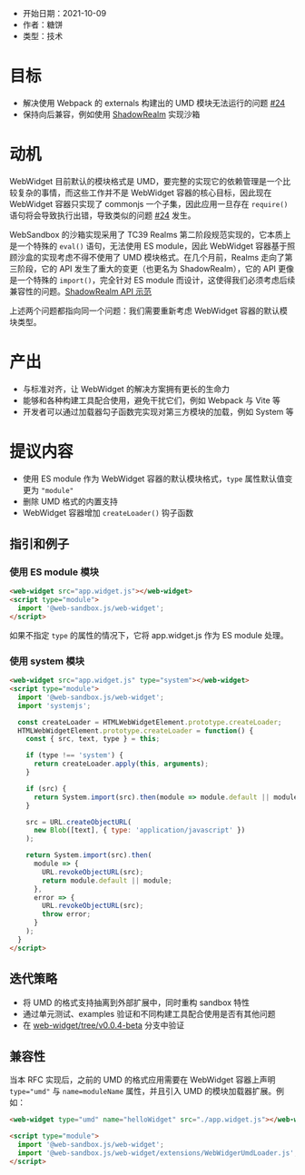 - 开始日期：2021-10-09
- 作者：糖饼
- 类型：技术

# 目标

* 解决使用 Webpack 的 externals 构建出的 UMD 模块无法运行的问题 [#24](https://github.com/web-sandbox-js/web-widget/issues/24)
* 保持向后兼容，例如使用 [ShadowRealm](https://tc39.es/proposal-shadowrealm/) 实现沙箱

# 动机

WebWidget 目前默认的模块格式是 UMD，要完整的实现它的依赖管理是一个比较复杂的事情，而这些工作并不是 WebWidget 容器的核心目标，因此现在 WebWidget 容器只实现了 commonjs 一个子集，因此应用一旦存在 `require()` 语句将会导致执行出错，导致类似的问题 [#24](https://github.com/web-sandbox-js/web-widget/issues/24) 发生。

WebSandbox 的沙箱实现采用了 TC39 Realms 第二阶段规范实现的，它本质上是一个特殊的 `eval()` 语句，无法使用 ES module，因此 WebWidget 容器基于照顾沙盒的实现考虑不得不使用了 UMD 模块格式。在几个月前，Realms 走向了第三阶段，它的 API 发生了重大的变更（也更名为 ShadowRealm），它的 API 更像是一个特殊的 `import()`，完全针对 ES module 而设计，这使得我们必须考虑后续兼容性的问题。[ShadowRealm API 示范](https://github.com/leobalter/realms-polyfill/blob/main/README.md)

上述两个问题都指向同一个问题：我们需要重新考虑 WebWidget 容器的默认模块类型。

# 产出

- 与标准对齐，让 WebWidget 的解决方案拥有更长的生命力
- 能够和各种构建工具配合使用，避免干扰它们，例如 Webpack 与 Vite 等
- 开发者可以通过加载器勾子函数完实现对第三方模块的加载，例如 System 等

# 提议内容

* 使用 ES module 作为 WebWidget 容器的默认模块格式，`type` 属性默认值变更为 `"module"`
* 删除 UMD 格式的内置支持
* WebWidget 容器增加 `createLoader()` 钩子函数

## 指引和例子

### 使用 ES module 模块

```html
<web-widget src="app.widget.js"></web-widget>
<script type="module">
  import '@web-sandbox.js/web-widget';
</script>
```

如果不指定 `type` 的属性的情况下，它将 app.widget.js 作为 ES module 处理。

###  使用 system 模块

```html
<web-widget src="app.widget.js" type="system"></web-widget>
<script type="module">
  import '@web-sandbox.js/web-widget';
  import 'systemjs';

  const createLoader = HTMLWebWidgetElement.prototype.createLoader;
  HTMLWebWidgetElement.prototype.createLoader = function() {
    const { src, text, type } = this;

    if (type !== 'system') {
      return createLoader.apply(this, arguments);
    }

    if (src) {
      return System.import(src).then(module => module.default || module);
    }

    src = URL.createObjectURL(
      new Blob([text], { type: 'application/javascript' })
    );

    return System.import(src).then(
      module => {
        URL.revokeObjectURL(src);
        return module.default || module;
      },
      error => {
        URL.revokeObjectURL(src);
        throw error;
      }
    );
  }
</script>
```

## 迭代策略

- 将 UMD 的格式支持抽离到外部扩展中，同时重构 sandbox 特性
- 通过单元测试、examples 验证和不同构建工具配合使用是否有其他问题
- 在 [web-widget/tree/v0.0.4-beta](https://github.com/web-sandbox-js/web-widget/tree/v0.0.4-beta) 分支中验证

## 兼容性

当本 RFC 实现后，之前的 UMD 的格式应用需要在 WebWidget 容器上声明 `type="umd"` 与 `name=moduleName` 属性，并且引入 UMD 的模块加载器扩展。例如：

```html
<web-widget type="umd" name="helloWidget" src="./app.widget.js"></web-widget>

<script type="module">
  import '@web-sandbox.js/web-widget';
  import '@web-sandbox.js/web-widget/extensions/WebWidgerUmdLoader.js';
</script>
```
